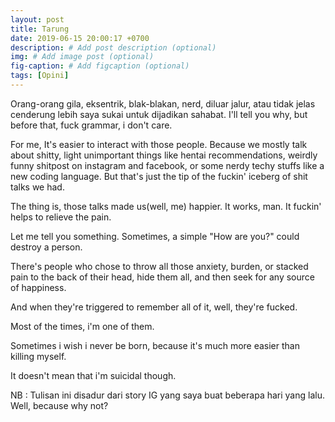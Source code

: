 ```yaml
---
layout: post
title: Tarung
date: 2019-06-15 20:00:17 +0700
description: # Add post description (optional)
img: # Add image post (optional)
fig-caption: # Add figcaption (optional)
tags: [Opini]
---
```

Orang-orang gila, eksentrik, blak-blakan, nerd, diluar jalur, atau tidak jelas cenderung lebih saya sukai untuk dijadikan sahabat. I'll tell you why, but before that, fuck grammar, i don't care.

For me, It's easier to interact with those people. Because we mostly talk about shitty, light unimportant things like hentai recommendations, weirdly funny shitpost on instagram and facebook, or some nerdy techy stuffs like a new coding language. But that's just the tip of the fuckin' iceberg of shit talks we had.

The thing is, those talks made us(well, me) happier. 
It works, man. 
It fuckin' helps to relieve the pain.

Let me tell you something. 
Sometimes, a simple "How are you?" could destroy a person.

There's people who chose to throw all those anxiety, burden, or stacked pain to the back of their head, hide them all, and then seek for any source of happiness. 

And when they're triggered to remember all of it, well, they're fucked.

Most of the times, i'm one of them.

Sometimes i wish i never be born, because it's much more easier than killing myself.

It doesn't mean that i'm suicidal though.

NB : Tulisan ini disadur dari story IG yang saya buat beberapa hari yang lalu. Well, because why not?

